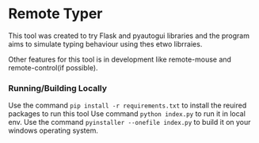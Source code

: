 # Remote Typer
This tool was created to try Flask and pyautogui libraries and the program aims to simulate typing behaviour using thes etwo librraies.

Other features for this tool is in development like remote-mouse and remote-control(if possible).

### Running/Building Locally
Use the command `pip install -r requirements.txt` to install the reuired packages to run this tool
Use command `python index.py` to run it in local env.
Use the command `pyinstaller --onefile index.py` to build it on your windows operating system.
